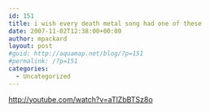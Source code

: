 ```yaml
---
id: 151
title: i wish every death metal song had one of these
date: 2007-11-02T12:38:00+00:00
author: mpackard
layout: post
#guid: http://aquamap.net/blog/?p=151
#permalink: /?p=151
categories:
  - Uncategorized
---
```

http://youtube.com/watch?v=aTlZbBTSz8o
